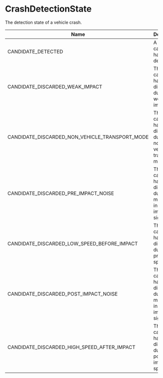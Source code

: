 # CrashDetectionState

The detection state of a vehicle crash.

| Name                                                | Description                                                                            |
| --------------------------------------------------- | -------------------------------------------------------------------------------------- |
| CANDIDATE\_DETECTED                                 | A crash candidate has been detected                                                    |
| CANDIDATE\_DISCARDED\_WEAK\_IMPACT                  | The crash candidate has been discarded due to weak impact                              |
| CANDIDATE\_DISCARDED\_NON\_VEHICLE\_TRANSPORT\_MODE | The crash candidate has been discarded due to non-vehicular transport mode             |
| CANDIDATE\_DISCARDED\_PRE\_IMPACT\_NOISE            | The crash candidate has been discarded due to too much noise in the pre-impact signal  |
| CANDIDATE\_DISCARDED\_LOW\_SPEED\_BEFORE\_IMPACT    | The crash candidate has been discarded due to low pre-impact speed                     |
| CANDIDATE\_DISCARDED\_POST\_IMPACT\_NOISE           | The crash candidate has been discarded due to too much noise in the post-impact signal |
| CANDIDATE\_DISCARDED\_HIGH\_SPEED\_AFTER\_IMPACT    | The crash candidate has been discarded due to high post-impact speed                   |

